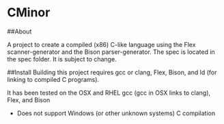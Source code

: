 CMinor
=========

##About

A project to create a compiled (x86) C-like language using the Flex scanner-generator and the Bison parser-generator.
The spec is located in the spec folder. It is subject to change.

##Install
Building this project requires gcc or clang, Flex, Bison, and ld (for linking to compiled C programs).

It has been tested on the OSX and RHEL gcc (gcc in OSX links to clang), Flex, and Bison

* Does not support Windows (or other unknown systems) C compilation
